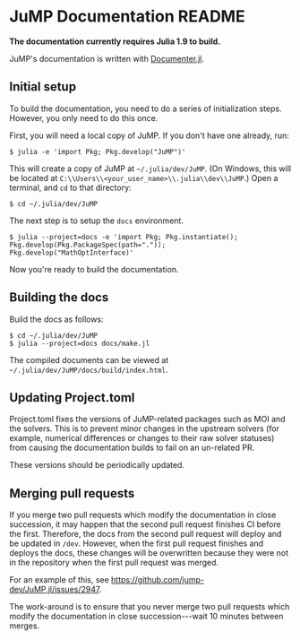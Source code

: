 # JuMP Documentation README

**The documentation currently requires Julia 1.9 to build.**

JuMP's documentation is written with [Documenter.jl](https://github.com/JuliaDocs/Documenter.jl).

## Initial setup

To build the documentation, you need to do a series of initialization steps.
However, you only need to do this once.

First, you will need a local copy of JuMP. If you don't have one already, run:
```
$ julia -e 'import Pkg; Pkg.develop("JuMP")'
```

This will create a copy of JuMP at `~/.julia/dev/JuMP`. (On Windows, this will
be located at `C:\\Users\\<your_user_name>\\.julia\\dev\\JuMP`.) Open a terminal,
and `cd` to that directory:
```
$ cd ~/.julia/dev/JuMP
```

The next step is to setup the `docs` environment.
```
$ julia --project=docs -e 'import Pkg; Pkg.instantiate(); Pkg.develop(Pkg.PackageSpec(path=".")); Pkg.develop("MathOptInterface)'
```

Now you're ready to build the documentation.

## Building the docs

Build the docs as follows:
```
$ cd ~/.julia/dev/JuMP
$ julia --project=docs docs/make.jl
```

The compiled documents can be viewed at `~/.julia/dev/JuMP/docs/build/index.html`.

## Updating Project.toml

Project.toml fixes the versions of JuMP-related packages such as MOI and the
solvers. This is to prevent minor changes in the upstream solvers (for example,
numerical differences or changes to their raw solver statuses) from causing the
documentation builds to fail on an un-related PR.

These versions should be periodically updated.

## Merging pull requests

If you merge two pull requests which modify the documentation in close succession,
it may happen that the second pull request finishes CI before the first. Therefore,
the docs from the second pull request will deploy and be updated in `/dev`. However,
when the first pull request finishes and deploys the docs, these changes will be
overwritten because they were not in the repository when the first pull request was
merged.

For an example of this, see https://github.com/jump-dev/JuMP.jl/issues/2947.

The work-around is to ensure that you never merge two pull requests which modify
the documentation in close succession---wait 10 minutes between merges.

